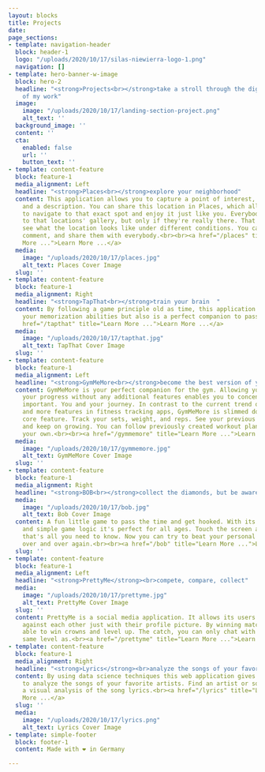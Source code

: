 ```yaml
---
layout: blocks
title: Projects
date: 
page_sections:
- template: navigation-header
  block: header-1
  logo: "/uploads/2020/10/17/silas-niewierra-logo-1.png"
  navigation: []
- template: hero-banner-w-image
  block: hero-2
  headline: "<strong>Projects<br></strong>take a stroll through the digital garden
    of my work"
  image:
    image: "/uploads/2020/10/17/landing-section-project.png"
    alt_text: ''
  background_image: ''
  content: ''
  cta:
    enabled: false
    url: ''
    button_text: ''
- template: content-feature
  block: feature-1
  media_alignment: Left
  headline: "<strong>Places<br></strong>explore your neighborhood"
  content: This application allows you to capture a point of interest, its exact coordinates
    and a description. You can share this location in Places, which allows other users
    to navigate to that exact spot and enjoy it just like you. Everybody can add photos
    to that locations' gallery, but only if they're really there. That way you can
    see what the location looks like under different conditions. You can like places,
    comment, and share them with everybody.<br><br><a href="/places" title="Learn
    More ...">Learn More ...</a>
  media:
    image: "/uploads/2020/10/17/places.jpg"
    alt_text: Places Cover Image
  slug: ''
- template: content-feature
  block: feature-1
  media_alignment: Right
  headline: "<strong>TapThat<br></strong>train your brain  "
  content: By following a game principle old as time, this application not only trains
    your memorization abilities but also is a perfect companion to pass the time.<br><br><a
    href="/tapthat" title="Learn More ...">Learn More ...</a>
  media:
    image: "/uploads/2020/10/17/tapthat.jpg"
    alt_text: TapThat Cover Image
  slug: ''
- template: content-feature
  block: feature-1
  media_alignment: Left
  headline: "<strong>GymMeMore<br></strong>become the best version of yourself  "
  content: GymMeMore is your perfect companion for the gym. Allowing you to track
    your progress without any additional features enables you to concentrate on what's
    important. You and your journey. In contrast to the current trend of putting more
    and more features in fitness tracking apps, GymMeMore is slimmed down to one simple
    core feature. Track your sets, weight, and reps. See your previous performances
    and keep on growing. You can follow previously created workout plans or create
    your own.<br><br><a href="/gymmemore" title="Learn More ...">Learn More ...</a>
  media:
    image: "/uploads/2020/10/17/gymmemore.jpg"
    alt_text: GymMeMore Cover Image
  slug: ''
- template: content-feature
  block: feature-1
  media_alignment: Right
  headline: "<strong>BOB<br></strong>collect the diamonds, but be aware of the spikes"
  media:
    image: "/uploads/2020/10/17/bob.jpg"
    alt_text: Bob Cover Image
  content: A fun little game to pass the time and get hooked. With its dreamy atmosphere
    and simple game logic it's perfect for all ages. Touch the screen and Bob jumps,
    that's all you need to know. Now you can try to beat your personal high score
    over and over again.<br><br><a href="/bob" title="Learn More ...">Learn More ...</a>
  slug: ''
- template: content-feature
  block: feature-1
  media_alignment: Left
  headline: "<strong>PrettyMe</strong><br>compete, compare, collect"
  media:
    image: "/uploads/2020/10/17/prettyme.jpg"
    alt_text: PrettyMe Cover Image
  slug: ''
  content: PrettyMe is a social media application. It allows its users to compete
    against each other just with their profile picture. By winning matches you're
    able to win crowns and level up. The catch, you can only chat with people in the
    same level as.<br><a href="/prettyme" title="Learn More ...">Learn More ...</a>
- template: content-feature
  block: feature-1
  media_alignment: Right
  headline: "<strong>Lyrics</strong><br>analyze the songs of your favorite artists"
  content: By using data science techniques this web application gives you the power
    to analyze the songs of your favorite artists. Find an artist or song and get
    a visual analysis of the song lyrics.<br><a href="/lyrics" title="Learn More ...">Learn
    More ...</a>
  slug: ''
  media:
    image: "/uploads/2020/10/17/lyrics.png"
    alt_text: Lyrics Cover Image
- template: simple-footer
  block: footer-1
  content: Made with ❤︎ in Germany

---
```

